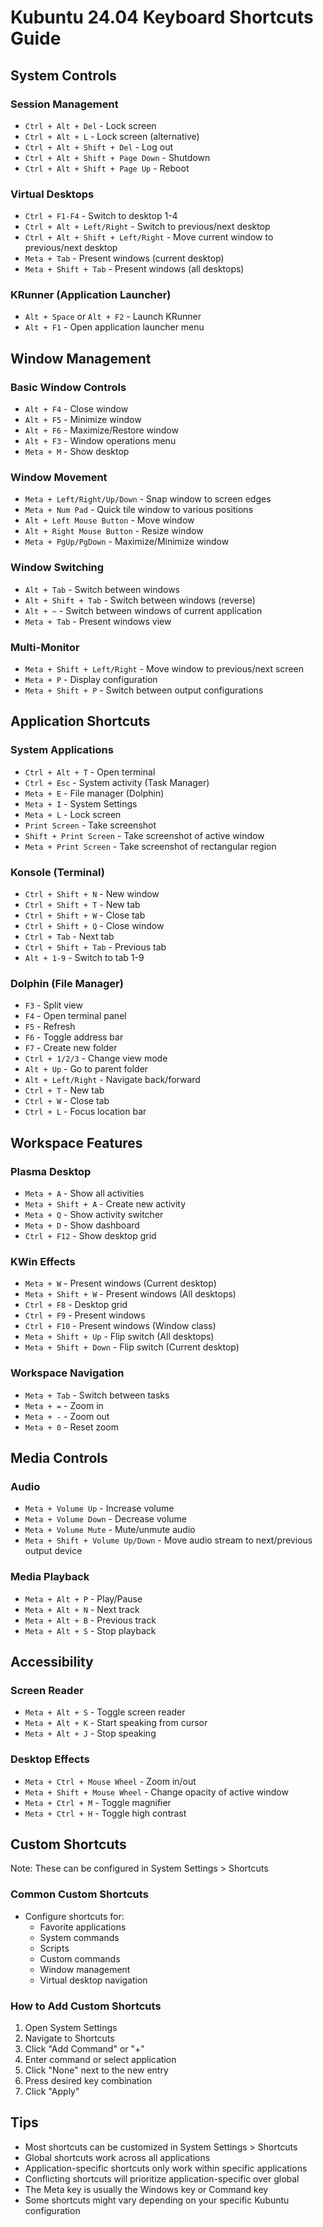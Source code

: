 # Kubuntu 24.04 Keyboard Shortcuts Guide

## System Controls

### Session Management
- `Ctrl + Alt + Del` - Lock screen
- `Ctrl + Alt + L` - Lock screen (alternative)
- `Ctrl + Alt + Shift + Del` - Log out
- `Ctrl + Alt + Shift + Page Down` - Shutdown
- `Ctrl + Alt + Shift + Page Up` - Reboot

### Virtual Desktops
- `Ctrl + F1-F4` - Switch to desktop 1-4
- `Ctrl + Alt + Left/Right` - Switch to previous/next desktop
- `Ctrl + Alt + Shift + Left/Right` - Move current window to previous/next desktop
- `Meta + Tab` - Present windows (current desktop)
- `Meta + Shift + Tab` - Present windows (all desktops)

### KRunner (Application Launcher)
- `Alt + Space` or `Alt + F2` - Launch KRunner
- `Alt + F1` - Open application launcher menu

## Window Management

### Basic Window Controls
- `Alt + F4` - Close window
- `Alt + F5` - Minimize window
- `Alt + F6` - Maximize/Restore window
- `Alt + F3` - Window operations menu
- `Meta + M` - Show desktop

### Window Movement
- `Meta + Left/Right/Up/Down` - Snap window to screen edges
- `Meta + Num Pad` - Quick tile window to various positions
- `Alt + Left Mouse Button` - Move window
- `Alt + Right Mouse Button` - Resize window
- `Meta + PgUp/PgDown` - Maximize/Minimize window

### Window Switching
- `Alt + Tab` - Switch between windows
- `Alt + Shift + Tab` - Switch between windows (reverse)
- `Alt + ~` - Switch between windows of current application
- `Meta + Tab` - Present windows view

### Multi-Monitor
- `Meta + Shift + Left/Right` - Move window to previous/next screen
- `Meta + P` - Display configuration
- `Meta + Shift + P` - Switch between output configurations

## Application Shortcuts

### System Applications
- `Ctrl + Alt + T` - Open terminal
- `Ctrl + Esc` - System activity (Task Manager)
- `Meta + E` - File manager (Dolphin)
- `Meta + I` - System Settings
- `Meta + L` - Lock screen
- `Print Screen` - Take screenshot
- `Shift + Print Screen` - Take screenshot of active window
- `Meta + Print Screen` - Take screenshot of rectangular region

### Konsole (Terminal)
- `Ctrl + Shift + N` - New window
- `Ctrl + Shift + T` - New tab
- `Ctrl + Shift + W` - Close tab
- `Ctrl + Shift + Q` - Close window
- `Ctrl + Tab` - Next tab
- `Ctrl + Shift + Tab` - Previous tab
- `Alt + 1-9` - Switch to tab 1-9

### Dolphin (File Manager)
- `F3` - Split view
- `F4` - Open terminal panel
- `F5` - Refresh
- `F6` - Toggle address bar
- `F7` - Create new folder
- `Ctrl + 1/2/3` - Change view mode
- `Alt + Up` - Go to parent folder
- `Alt + Left/Right` - Navigate back/forward
- `Ctrl + T` - New tab
- `Ctrl + W` - Close tab
- `Ctrl + L` - Focus location bar

## Workspace Features

### Plasma Desktop
- `Meta + A` - Show all activities
- `Meta + Shift + A` - Create new activity
- `Meta + Q` - Show activity switcher
- `Meta + D` - Show dashboard
- `Ctrl + F12` - Show desktop grid

### KWin Effects
- `Meta + W` - Present windows (Current desktop)
- `Meta + Shift + W` - Present windows (All desktops)
- `Ctrl + F8` - Desktop grid
- `Ctrl + F9` - Present windows
- `Ctrl + F10` - Present windows (Window class)
- `Meta + Shift + Up` - Flip switch (All desktops)
- `Meta + Shift + Down` - Flip switch (Current desktop)

### Workspace Navigation
- `Meta + Tab` - Switch between tasks
- `Meta + =` - Zoom in
- `Meta + -` - Zoom out
- `Meta + 0` - Reset zoom

## Media Controls

### Audio
- `Meta + Volume Up` - Increase volume
- `Meta + Volume Down` - Decrease volume
- `Meta + Volume Mute` - Mute/unmute audio
- `Meta + Shift + Volume Up/Down` - Move audio stream to next/previous output device

### Media Playback
- `Meta + Alt + P` - Play/Pause
- `Meta + Alt + N` - Next track
- `Meta + Alt + B` - Previous track
- `Meta + Alt + S` - Stop playback

## Accessibility

### Screen Reader
- `Meta + Alt + S` - Toggle screen reader
- `Meta + Alt + K` - Start speaking from cursor
- `Meta + Alt + J` - Stop speaking

### Desktop Effects
- `Meta + Ctrl + Mouse Wheel` - Zoom in/out
- `Meta + Shift + Mouse Wheel` - Change opacity of active window
- `Meta + Ctrl + M` - Toggle magnifier
- `Meta + Ctrl + H` - Toggle high contrast

## Custom Shortcuts
Note: These can be configured in System Settings > Shortcuts

### Common Custom Shortcuts
- Configure shortcuts for:
  - Favorite applications
  - System commands
  - Scripts
  - Custom commands
  - Window management
  - Virtual desktop navigation

### How to Add Custom Shortcuts
1. Open System Settings
2. Navigate to Shortcuts
3. Click "Add Command" or "+"
4. Enter command or select application
5. Click "None" next to the new entry
6. Press desired key combination
7. Click "Apply"

## Tips
- Most shortcuts can be customized in System Settings > Shortcuts
- Global shortcuts work across all applications
- Application-specific shortcuts only work within specific applications
- Conflicting shortcuts will prioritize application-specific over global
- The Meta key is usually the Windows key or Command key
- Some shortcuts might vary depending on your specific Kubuntu configuration